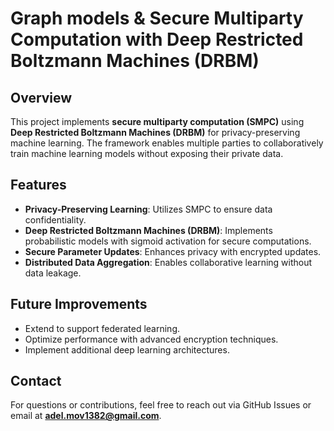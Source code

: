 # Graph models & Secure Multiparty Computation with Deep Restricted Boltzmann Machines (DRBM)

## Overview
This project implements **secure multiparty computation (SMPC)** using **Deep Restricted Boltzmann Machines (DRBM)** for privacy-preserving machine learning. The framework enables multiple parties to collaboratively train machine learning models without exposing their private data.

## Features
- **Privacy-Preserving Learning**: Utilizes SMPC to ensure data confidentiality.
- **Deep Restricted Boltzmann Machines (DRBM)**: Implements probabilistic models with sigmoid activation for secure computations.
- **Secure Parameter Updates**: Enhances privacy with encrypted updates.
- **Distributed Data Aggregation**: Enables collaborative learning without data leakage.

## Future Improvements
- Extend to support federated learning.
- Optimize performance with advanced encryption techniques.
- Implement additional deep learning architectures.


## Contact
For questions or contributions, feel free to reach out via GitHub Issues or email at **adel.mov1382@gmail.com**.


